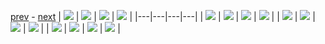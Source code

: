 
[prev](gal_15.md) - [next](gal_17.md)
| [![](../thumb/uncompressed_scenario_training_training.tfrecord-00158-of-01000.gif)](../vid/uncompressed_scenario_training_training.tfrecord-00158-of-01000.gif)  | [![](../thumb/uncompressed_scenario_training_training.tfrecord-00162-of-01000.gif)](../vid/uncompressed_scenario_training_training.tfrecord-00162-of-01000.gif)  | [![](../thumb/uncompressed_scenario_training_training.tfrecord-00134-of-01000.gif)](../vid/uncompressed_scenario_training_training.tfrecord-00134-of-01000.gif)  | [![](../thumb/uncompressed_scenario_training_training.tfrecord-00179-of-01000.gif)](../vid/uncompressed_scenario_training_training.tfrecord-00179-of-01000.gif)  |
|---|---|---|---|
| [![](../thumb/uncompressed_scenario_training_training.tfrecord-00080-of-01000.gif)](../vid/uncompressed_scenario_training_training.tfrecord-00080-of-01000.gif)  | [![](../thumb/uncompressed_scenario_training_training.tfrecord-00020-of-01000.gif)](../vid/uncompressed_scenario_training_training.tfrecord-00020-of-01000.gif)  | [![](../thumb/uncompressed_scenario_training_training.tfrecord-00068-of-01000.gif)](../vid/uncompressed_scenario_training_training.tfrecord-00068-of-01000.gif)  | [![](../thumb/uncompressed_scenario_training_training.tfrecord-00184-of-01000.gif)](../vid/uncompressed_scenario_training_training.tfrecord-00184-of-01000.gif)  |
| [![](../thumb/uncompressed_scenario_training_training.tfrecord-00278-of-01000.gif)](../vid/uncompressed_scenario_training_training.tfrecord-00278-of-01000.gif)  | [![](../thumb/uncompressed_scenario_training_training.tfrecord-00124-of-01000.gif)](../vid/uncompressed_scenario_training_training.tfrecord-00124-of-01000.gif)  | [![](../thumb/uncompressed_scenario_training_training.tfrecord-00207-of-01000.gif)](../vid/uncompressed_scenario_training_training.tfrecord-00207-of-01000.gif)  | [![](../thumb/uncompressed_scenario_training_training.tfrecord-00219-of-01000.gif)](../vid/uncompressed_scenario_training_training.tfrecord-00219-of-01000.gif)  |
| [![](../thumb/uncompressed_scenario_training_training.tfrecord-00110-of-01000.gif)](../vid/uncompressed_scenario_training_training.tfrecord-00110-of-01000.gif)  | [![](../thumb/uncompressed_scenario_training_training.tfrecord-00253-of-01000.gif)](../vid/uncompressed_scenario_training_training.tfrecord-00253-of-01000.gif)  | [![](../thumb/uncompressed_scenario_training_training.tfrecord-00044-of-01000.gif)](../vid/uncompressed_scenario_training_training.tfrecord-00044-of-01000.gif)  | [![](../thumb/uncompressed_scenario_training_training.tfrecord-00114-of-01000.gif)](../vid/uncompressed_scenario_training_training.tfrecord-00114-of-01000.gif)  |

